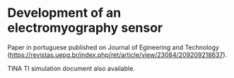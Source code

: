 # Development of an electromyography sensor
Paper in portuguese published on Journal of Egineering and Technology (https://revistas.uepg.br/index.php/ret/article/view/23084/209209218637).

TINA TI simulation document also available.

